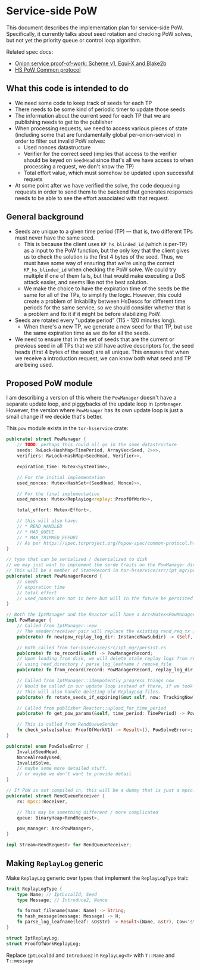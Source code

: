 # Service-side PoW

This document describes the implementation plan for service-side PoW.
Specifically, it currently talks about seed rotation and checking PoW solves,
but not yet the priority queue or control loop algorithm.

Related spec docs:

* [Onion service proof-of-work: Scheme v1, Equi-X and Blake2b][pow-v1]
* [HS PoW Common protocol][pow-common]

## What this code is intended to do

* We need some code to keep track of seeds for each TP
* There needs to be some kind of periodic timer to update those seeds
* The information about the current seed for each TP that we are publishing needs to get to the
  publisher
* When processing requests, we need to access various pieces of state (including some that are
  fundamentally global per-onion-service) in order to filter out invalid PoW solves:
  * Used nonces datastructure
  * Verifier for the correct seed (implies that access to the verifier should be keyed on `SeedHead`
    since that's all we have access to when processing a request, we don't know the TP)
  * Total effort value, which must somehow be updated upon successful requets
* At some point after we have verified the solve, the code dequeuing requests in order to send them
  to the backend that generates responses needs to be able to see the effort associated with that
  request.

## General background

* Seeds are unique to a given time period (TP) — that is, two different TPs must never have the same
  seed.
  * This is because the client uses `KP_hs_blinded_id` (which is per-TP) as a input to the PoW
    function, but the only key that the client gives us to check the solution is the first 4 bytes
    of the seed. Thus, we must have some way of ensuring that we're using the correct
    `KP_hs_blinded_id` when checking the PoW solve. We could try multiple if one of them fails, but
    that would make executing a DoS attack easier, and seems like not the best solution.
  * We make the choice to have the expiration time of the seeds be the same for all of the TPs, to
    simplify the logic. However, this could create a problem of linkability between HsDescs for
    different time periods for the same service, so we should consider whether that is a problem and
    fix it if it might be before stabilizing PoW.
* Seeds are rotated every "update period" (115 - 120 minutes long).
  * When there's a new TP, we generate a new seed for that TP, but use the same expiration time as
    we do for all the seeds.
* We need to ensure that in the set of seeds that are the current or previous seed in all TPs that
  we still have active descriptors for, the seed heads (first 4 bytes of the seed) are all unique.
  This ensures that when we receive a introduction request, we can know both what seed and TP are
  being used.

## Proposed PoW module

I am describing a version of this where the `PowManager` doesn't have a separate update loop, and
piggybacks of the update loop in `IptManager`. However, the version where `PowManager` has its own
update loop is just a small change if we decide that's better.

This `pow` module exists in the `tor-hsservice` crate:

```rust
pub(crate) struct PowManager {
    // TODO: perhaps this could all go in the same datastructure
    seeds: RwLock<HashMap<TimePeriod, ArrayVec<Seed, 2>>>,
    verifiers: RwLock<HashMap<SeedHead, Verifier>>,

    expiration_time: Mutex<SystemTime>,

    // For the initial implementation
    used_nonces: Mutex<HashSet<(SeedHead, Nonce)>>,

    // For the final implementation
    used_nonces: Mutex<ReplayLog<replay::ProofOfWork>>,

    total_effort: Mutex<Effort>,

    // this will also have:
    // * REND_HANDLED
    // * HAD_QUEUE
    // * MAX_TRIMMED_EFFORT
    // As per https://spec.torproject.org/hspow-spec/common-protocol.html#service-effort-periodic
}

// type that can be serialized / deserialized to disk
// we may just want to implement the serde traits on the PowManager directly instead, if that's easy
// This will be a member of StateRecord in tor-hsservice/src/ipt_mgr/persist.rs
pub(crate) struct PowManagerRecord {
    // seeds
    // expiration time
    // total effort
    // used_nonces are not in here but will in the future be persisted via ReplayLog
}

// Both the IptManager and the Reactor will have a Arc<Mutex<PowManager>>
impl PowManager {
    // Called from IptManager::new
    // The sender/receiver pair will replace the existing rend_req_tx / rend_req_rx in lib.rs
    pub(crate) fn new(pow_replay_log_dir: InstanceRawSubdir) -> (Self, mpsc::Sender, RendQueueReceiver);

    // Both called from tor-hsservice/src/ipt_mgr/persist.rs
    pub(crate) fn to_record(&self) -> PowManagerRecord;
    // Upon loading from disk, we will delete stale replay logs from replay_log_dir,
    // using read_directory / parse_log_leafname / remove_file
    pub(crate) fn from_record(record: PowManagerRecord, replay_log_dir: InstanceRawSubdir) -> Self;

    // Called from IptManager::idempotently_progress_things_now
    // Would be called in our update loop instead of there, if we took that path
    // This will also handle deleting old ReplayLog files.
    pub(crate) fn rotate_seeds_if_expiring(&mut self, now: TrackingNow);

    // Called from publisher Reactor::upload_for_time_period
    pub(crate) fn get_pow_params(&self, time_period: TimePeriod) -> PowParams;

    // This is called from RendQueueSender
    fn check_solve(solve: ProofOfWorkV1) -> Result<(), PowSolveError>;
}

pub(crate) enum PowSolveError {
    InvalidSeedHead,
    NonceAlreadyUsed,
    InvalidSolve,
    // maybe some more detailed stuff.
    // or maybe we don't want to provide detail
}

// If PoW is not compiled in, this will be a dummy that is just a mpsc::Receiver
pub(crate) struct RendQueueReceiver {
    rx: mpsc::Receiver,

    // This may be something different / more complicated
    queue: BinaryHeap<RendRequest>,

    pow_manager: Arc<PowManager>,
}

impl Stream<RendRequest> for RendQueueReceiver;
```

## Making `ReplayLog` generic

Make `ReplayLog` generic over types that implement the `ReplayLogType` trait:

```rust
trait ReplayLogType {
    type Name; // IptLocalId, Seed
    type Message; // Introduce2, Nonce

    fn format_filename(name: Name) -> String;
    fn hash_message(message: Message) -> H;
    fn parse_log_leafname(leaf: &OsStr) -> Result<(Name, &str), Cow<'static, str>>;
}

struct IptReplayLog;
struct ProofOfWorkReplayLog;
```

Replace `IptLocalId` and `Introduce2` in `ReplayLog<T>` with `T::Name` and `T::message`

[pow-v1]: https://spec.torproject.org/hspow-spec/v1-equix.html
[pow-common]: https://spec.torproject.org/hspow-spec/common-protocol.html
